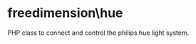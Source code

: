 freedimension\hue
=================

PHP class to connect and control the philips hue light system.
